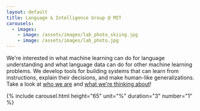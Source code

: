 ```yaml
---
layout: default
title: Language & Intelligence Group @ MIT
carousels:
  - images: 
    - image: /assets/images/lab_photo_skiing.jpg
    - image: /assets/images/lab_photo.jpg
---
```


We're interested in what machine learning can do for language understanding and
what language data can do for other machine learning problems. We develop tools
for building systems that can learn from instructions, explain their decisions,
and make human-like generalizations. Take a look at [who we are](people.html)
and [what we're thinking about](research.html)!


{% include carousel.html height="65" unit="%" duration="3" number="1" %}

<!-- <img src="assets/images/lab_photo_skiing.png" alt="Group photo"> -->
<!-- <p style='text-align: right;'> Photo from our 2023 lab retreat in New Hampshire. </p> -->
